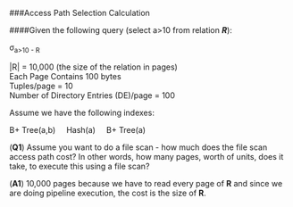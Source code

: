 ###Access Path Selection Calculation

####Given the following query (select a>10 from relation ***R***):

σ<sub>a>10 - R

|R| = 10,000 (the size of the relation in pages)  
Each Page Contains 100 bytes  
Tuples/page = 10  
Number of Directory Entries (DE)/page = 100  

Assume we have the following indexes:  

B+ Tree(a,b)&nbsp;&nbsp;&nbsp;&nbsp; Hash(a)&nbsp;&nbsp;&nbsp;&nbsp; B+ Tree(a)

(**Q1**) Assume you want to do a file scan - how much does the file scan access path cost?  In other words, how many pages, worth of units, does it take, to execute this using a file scan?  
  
(**A1**) 10,000 pages because we have to read every page of **R** and since we are doing pipeline execution, the cost is the size of **R**.  








